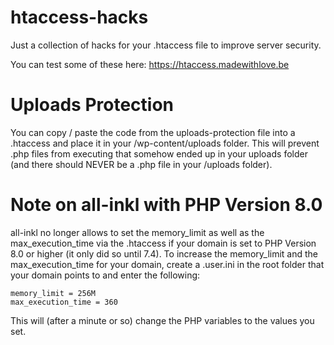 # htaccess-hacks
Just a collection of hacks for your .htaccess file to improve server security.

You can test some of these here: https://htaccess.madewithlove.be

# Uploads Protection
You can copy / paste the code from the uploads-protection file into a .htaccess and place it in your /wp-content/uploads folder. This will prevent .php files from executing that somehow ended up in your uploads folder (and there should NEVER be a .php file in your /uploads folder).

# Note on all-inkl with PHP Version 8.0
all-inkl no longer allows to set the memory_limit as well as the max_execution_time via the .htaccess if your domain is set to PHP Version 8.0 or higher (it only did so until 7.4).
To increase the memory_limit and the max_execution_time for your domain, create a .user.ini in the root folder that your domain points to and enter the following:

```
memory_limit = 256M
max_execution_time = 360
```

This will (after a minute or so) change the PHP variables to the values you set.
